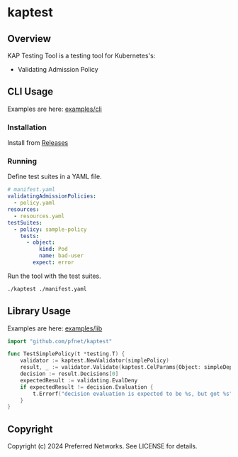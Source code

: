 # kaptest

## Overview

KAP Testing Tool is a testing tool for Kubernetes's:

- Validating Admission Policy

## CLI Usage

Examples are here: [examples/cli](./examples/cli)

### Installation

Install from [Releases](https://github.com/pfnet/kaptest/releases)

### Running

Define test suites in a YAML file.

```yaml
# manifest.yaml
validatingAdmissionPolicies:
  - policy.yaml
resources:
  - resources.yaml
testSuites:
  - policy: sample-policy
    tests:
      - object:
          kind: Pod
          name: bad-user
        expect: error
```

Run the tool with the test suites.

```bash
./kaptest ./manifest.yaml
```

## Library Usage

Examples are here: [examples/lib](./examples/lib)

```go
import "github.com/pfnet/kaptest"

func TestSimplePolicy(t *testing.T) {
	validator := kaptest.NewValidator(simplePolicy)
	result, _ := validator.Validate(kaptest.CelParams{Object: simpleDeployment})
	decision := result.Decisions[0]
	expectedResult := validating.EvalDeny
	if expectedResult != decision.Evaluation {
		t.Errorf("decision evaluation is expected to be %s, but got %s", expectedResult, decision.Evaluation)
	}
}
```

## Copyright

Copyright (c) 2024 Preferred Networks. See LICENSE for details.

